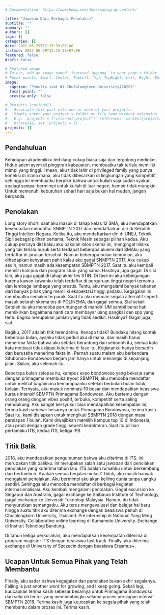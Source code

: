 ```yaml
---
# Documentation: https://wowchemy.com/docs/managing-content/

title: "Jawaban Dari Berbagai Penolakan"
subtitle: ""
summary: ""
authors: []
tags: []
categories: []
date: 2022-06-29T12:15:33+07:00
lastmod: 2022-06-29T12:15:33+07:00
featured: false
draft: false

# Featured image
# To use, add an image named `featured.jpg/png` to your page's folder.
# Focal points: Smart, Center, TopLeft, Top, TopRight, Left, Right, BottomLeft, Bottom, BottomRight.
image:
  caption: "Penulis saat di Chulalongkorn University(2020)"
  focal_point: ""
  preview_only: false

# Projects (optional).
#   Associate this post with one or more of your projects.
#   Simply enter your project's folder or file name without extension.
#   E.g. `projects = ["internal-project"]` references `content/project/deep-learning/index.md`.
#   Otherwise, set `projects = []`.
projects: []
---
```

## Pendahuluan
Kehidupan akademikku terbilang cukup biasa saja dan tergolong medioker. Hidup adem ayem di pinggiran kabupaten, membuatku tak terlalu memiliki mimpi yang tinggi. I mean, aku tidak lahir di privileged family yang punya koneksi di mana mana, aku tidak dibesarkan di lingkungan yang kompetitif, sehingga ini membuatku berpikir bahwa untuk kuliah saja sudah syukur, apalagi sampai bermimpi untuk kuliah di luar negeri, hampir tidak mungkin. Untuk memenuhi kebutuhan sehari hari saja bukan hal mudah, jangan bercanda. 

## Penolakan
Long story short, saat aku masuk di tahap kelas 12 SMA, aku mendapatkan kesempatan mendaftar SNMPTN 2017 dan mendaftarkan diri di Sekolah Tinggi Intelijen Negara. Ketika itu, aku mendaftarkan diri di UNEJ, Teknik Sipil sebagai pilihan pertama, Teknik Mesin sebagai pilihan kedua. Aku cukup percaya diri kalau aku bakalan lolos skema ini, mengingat nilaiku yang tak terlalu buruk serta terdapat beberapa alumni dari SMAku yang terdaftar di jurusan tersebut. Namun beberapa bulan kemudian, aku dihadapkan kenyataan pahit kalau aku gagal SNMPTN 2017. Aku cukup sedih, namun masih ada kesempatan SBMPTN 2017. Saat itu aku kembali memilih kampus dan program studi yang sama. Hasilnya juga gagal. Di sisi lain, aku juga gagal di tahap akhir tes STIN. Di fase ini aku kebingungan karena kawan kawanku telah terdaftar di perguruan tinggi negeri ternama dan lembaga lembaga yang prestis. Tentu, aku mengalami banyak tekanan dari banyak pihak yang memiliki ekspektasi tinggi padaku. Kegagalan ini membuatku semakin terpuruk. Saat itu aku mencari segala alternatif seperti masuk seluruh skema tes di POLINEMA, dan gagal semua. Sial sekali. Setelah itu aku mencoba peruntungan di mandiri UM sambil berat hati memikirkan bagaimana nanti cara membayar uang pangkal dan spp yang tentu bagiku merupakan jumlah yang tidak sedikit. Hasilnya? Gagal juga, sial.

Bagiku, 2017 adalah titik terendahku. Kenapa tidak? Bundaku hilang kontak beberapa bulan, ayahku tidak peduli aku di mana, dan masih harus menerima fakta bahwa aku setidak beruntung dan sebodoh itu, semua kata kata motivasi tidak dapat kuterima di fase itu. Kegiatanku hanya bersedih dan berusaha menerima fakta ini. Pernah suatu malam aku berkendara Situbondo-Bondowoso berjam jam hanya untuk menangis di sepanjang jalan. Sialan, aku selemah itu.

Beberapa bulan selepas itu, kampus expo bondowoso yang bekerja sama dengan primagama membuka tryout SBMPTN, aku mencoba mendaftar untuk melihat bagaimana kemampuanku setelah berbulan bulan tidak belajar. Ternyata, aku masuk nominasi 10 besar dan mendapatkan beasiswa kursus intensif SBMPTN Primagama Bondowoso. Aku bertemu dengan orang orang dengan vibes positif, terbuka, kompetitif serta saling mendukung. Aku sangat bersyukur bisa mendapatkan kesempatan ini, terima kasih sebesar besarnya untuk Primagama Bondowoso, terima kasih. Saat itu, kami disiapkan untuk mengikuti SBMPTN 2018 dengan masa persiapan 1 bulan. Kami diwajibkan memilih kampus top 10 di Indonesia, atau prodi dengan grade tinggi seperti kedokteran. Saat itu pilihan pertamaku ITB, kedua ITS, ketiga IPB. 

## Titik Balik
2018, aku mendapatkan pengumuman bahwa aku diterima di ITS. Ini merupakan titik balikku. Ini merupakan salah satu jawaban dari penolakan penolakan yang kuterima tahun lalu. ITS adalah rumahku untuk berkembang dan bertumbuh. Apakah semua berjalan mulus? Tidak, aku masih banyak mengalami penolakan. Aku bermimpi aku akan keliling dunia tanpa uangku sendiri. Sehingga aku mencoba mendaftar di berbagai kegiatan internasionalisasi. Aku kembali mengalami penolakan. Gagal excursion ke Singapur dan Australia, gagal exchange ke Shibaura Institute of Technology, gagal exchange ke Universiti Teknologi Malaysia. Namun, itu tidak menyurutkan semangatku. Aku terus mengevaluasi dan belajar hal baru hingga suatu titik aku diterima exchange dengan beasiswa penuh di Chulalongkorn University, Thailand. Pre internship di National Yang Ming University. Collaborative online learning di Kumamoto University. Exchange di Institut Teknologi Bandung.

Di tahun ketiga perkuliahan, aku mendapatkan kesempatan diterima di program magister ITS dengan beasiswa fast track. Finally, aku diterima exchange di University of Szczecin dengan beasiswa Erasmus+.

## Ucapan Untuk Semua Pihak yang Telah Membantu
Finally, aku sadar bahwa kegagalan dan penolakan bukan akhir segalanya. Failing is just another word for growing, and I keep going. Sekali lagi, kuucapkan terima kasih sebesar besarnya untuk Primagama Bondowoso dan seluruh tentor yang membimbingku selama proses persiapan intensif SBMPTN 2018.
Terima kasih juga kuucapkan ke segala pihak yang telah membantu dalam proses ini. Terima kasih.